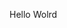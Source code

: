 Hello Wolrd






























































































































































































































































































































































































































































































































































































































































































































































































































































































































































































































































































































































































































































































































































































































































































































































































































































































































































































































































































































































































































































































































































































































































































































































































































































































































































































































































































































































































































































































































































































































































































































































































































































































































































































































































































































































































































































